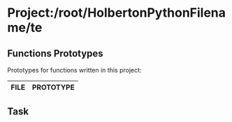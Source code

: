 # Project:/root/HolbertonPythonFilename/te
## Functions Prototypes
Prototypes for functions written in this project:

| FILE  | PROTOTYPE | 
 | ------------- | ------------- |
## Task

